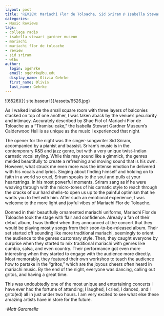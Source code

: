```yaml
---
layout: post
title: 'REVIEW: Mariachi Flor de Toloache, Sid Sriram @ Isabella Stewart Gardner Museum'
categories:
- Music Reviews
tags:
- college radio
- isabella stewart gardner museum
- mariachi
- mariachi flor de toloache
- review
- sid sriram
- wtbu
author:
  login: ogehrke
  email: ogehrke@bu.edu
  display_name: Olivia Gehrke
  first_name: Olivia
  last_name: Gehrke
---
```

![6526]({{ site.baseurl }}/assets/6526.jpg)

As I walked inside the small square room with three layers of balconies stacked on top of one another, I was taken aback by the venue’s peculiarity and intimacy. Accurately described by Shae Fiol of Mariachi Flor de Toloache as a “Tiramisu cake,” the Isabella Stewart Gardner Museum’s Calderwood Hall is as unique as the music I experienced that night.

The opener for the night was the singer-songwriter Sid Sriram, accompanied by a pianist and bassist. Sriram’s music is in the contemporary R&B and jazz genre, but with a very unique twist–Indian carnatic vocal styling. While this may sound like a gimmick, the genres melded beautifully to create a refreshing and moving sound that is his own. However, what struck me even more was the intense emotion he delivered with his vocals and lyrics. Singing about finding himself and holding on to faith in a world so cruel, Sriram speaks to the soul and pulls at your heartstrings. In his most powerful moments, Sriram sang as if he were weaving through with the micro-tones of his carnatic style to reach through the cracks of our hard shells–to open us up to the painful optimism that he wants you to feel with him. After such an emotional experience, I was welcome to the more light and joyful vibes of Mariachi Flor de Toloache.

Donned in their beautifully ornamented mariachi uniforms, Mariachi Flor de Toloache took the stage with flair and confidence. Already a fan of their debut album, I was thrilled when they announced at the concert that they would be playing mostly songs from their soon-to-be-released album. Their set started off sounding like more traditional mariachi, seemingly to orient the audience to the genres customary style. Then, they caught everyone by surprise when they started to mix traditional mariachi with genres like cumbia, salsa, and even country. Their performance got even more interesting when they started to engage with the audience more directly. Most memorably, they featured their own workshop to teach the audience how to partake in the “gritos,” which are the joyous cheers often heard in mariachi music. By the end of the night, everyone was dancing, calling out gritos, and having a great time.

This was undoubtedly one of the most unique and entertaining concerts I have ever had the fortune of attending; I laughed, I cried, I danced, and I grito(ed) all in just under two hours. I am very excited to see what else these amazing artists have in store for the future.

_\-Matt Garamella_